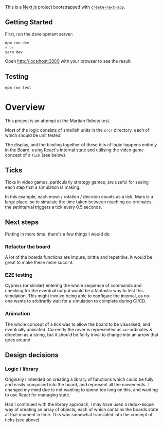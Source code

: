 This is a [Next.js](https://nextjs.org/) project bootstrapped with [`create-next-app`](https://github.com/vercel/next.js/tree/canary/packages/create-next-app).

## Getting Started

First, run the development server:

```bash
npm run dev
# or
yarn dev
```

Open [http://localhost:3000](http://localhost:3000) with your browser to see the result.

## Testing

```bash
npm run test
```

# Overview

This project is an attempt at the Martian Robots test.

Most of the logic consists of smallish units in the `src/` directory, each of which should be unit tested.

The display, and the binding together of these bits of logic happens entirely in the Board, using React's internal state and utilising the video game concept of a `tick` (see below).

## Ticks

Ticks in video games, particularly strategy games, are useful for seeing each step that a simulation is making.

In this example, each move / rotation / decision counts as a tick. Mars is a large place, so to simulate the time taken between reaching co-ordinates the setInterval triggers a tick every 0.5 seconds.


## Next steps

Putting in more time, there's a few things I would do:

### Refactor the board

A lot of the boards functions are impure, brittle and repetitive. It would be great to make these more succint.

### E2E testing

Cypress (or similar) entering the whole sequence of commands and checking for the eventual output would be a fantastic way to test this simulation. This might involve being able to configure the interval, as no-one wants to arbitrarily wait for a simulation to complete during CI/CD.

### Animation

The whole concept of a tick was to allow the board to be visualised, and eventually animated. Currently the rover is represented as co-ordinates & direction as a string, but it should be fairly trival to change into an arrow that goes around.

## Design decisions

### Logic / library

Originally I intended on creating a library of functions which could be fully and easily composed into the board, and represent all the movements. I changed my mind due to not wanting to spend too long on this, and wanting to use React for managing state.

Had I continued with the library approach, I may have used a redux-esque way of creating an array of objects, each of which contains the boards state at that moment in time. This was somewhat translated into the concept of ticks (see above).
